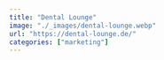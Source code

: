 ```yaml
---
title: "Dental Lounge"
image: "./_images/dental-lounge.webp"
url: "https://dental-lounge.de/"
categories: ["marketing"]
---
```

